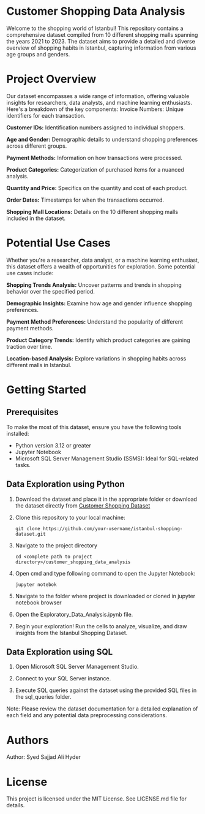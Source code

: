 # Customer Shopping Data Analysis
Welcome to the shopping world of Istanbul! This repository contains a comprehensive dataset compiled from 10 different shopping malls spanning the years 2021 to 2023. The dataset aims to provide a detailed and diverse overview of shopping habits in Istanbul, capturing information from various age groups and genders.

# Project Overview
Our dataset encompasses a wide range of information, offering valuable insights for researchers, data analysts, and machine learning enthusiasts. Here's a breakdown of the key components:
Invoice Numbers: Unique identifiers for each transaction.

**Customer IDs:** Identification numbers assigned to individual shoppers.

**Age and Gender:** Demographic details to understand shopping preferences across different groups.

**Payment Methods:** Information on how transactions were processed.

**Product Categories:** Categorization of purchased items for a nuanced analysis.

**Quantity and Price:** Specifics on the quantity and cost of each product.

**Order Dates:** Timestamps for when the transactions occurred.

**Shopping Mall Locations:** Details on the 10 different shopping malls included in the dataset.

# Potential Use Cases
Whether you're a researcher, data analyst, or a machine learning enthusiast, this dataset offers a wealth of opportunities for exploration. Some potential use cases include:

**Shopping Trends Analysis:** Uncover patterns and trends in shopping behavior over the specified period.

**Demographic Insights:** Examine how age and gender influence shopping preferences.

**Payment Method Preferences:** Understand the popularity of different payment methods.

**Product Category Trends:** Identify which product categories are gaining traction over time.

**Location-based Analysis:** Explore variations in shopping habits across different malls in Istanbul.

# Getting Started
## Prerequisites

To make the most of this dataset, ensure you have the following tools installed:

+ Python version 3.12 or greater
+ Jupyter Notebook 
+ Microsoft SQL Server Management Studio (SSMS): Ideal for SQL-related tasks.


## Data Exploration using Python

1. Download the dataset and place it in the appropriate folder or download the dataset directly from
   [Customer Shopping Dataset](https://www.kaggle.com/datasets/mehmettahiraslan/customer-shopping-dataset) 

2. Clone this repository to your local machine:

   `git clone https://github.com/your-username/istanbul-shopping-dataset.git`

2. Navigate to the project directory
   
   `cd <complete path to project directory>/customer_shopping_data_analysis`

3. Open cmd and type following command to open the Jupyter Notebook:

   `jupyter notebok`

5. Navigate to the folder where project is downloaded or cloned in jupyter notebook browser

6. Open the Exploratory_Data_Analysis.ipynb file.

7. Begin your exploration! Run the cells to analyze, visualize, and draw insights from the Istanbul Shopping Dataset.

## Data Exploration using SQL

1. Open Microsoft SQL Server Management Studio.

2. Connect to your SQL Server instance.

3. Execute SQL queries against the dataset using the provided SQL files in the sql_queries folder.

Note: Please review the dataset documentation for a detailed explanation of each field and any potential data preprocessing considerations.

# Authors
Author: Syed Sajjad Ali Hyder

# License
This project is licensed under the MIT License. See LICENSE.md file for details.
